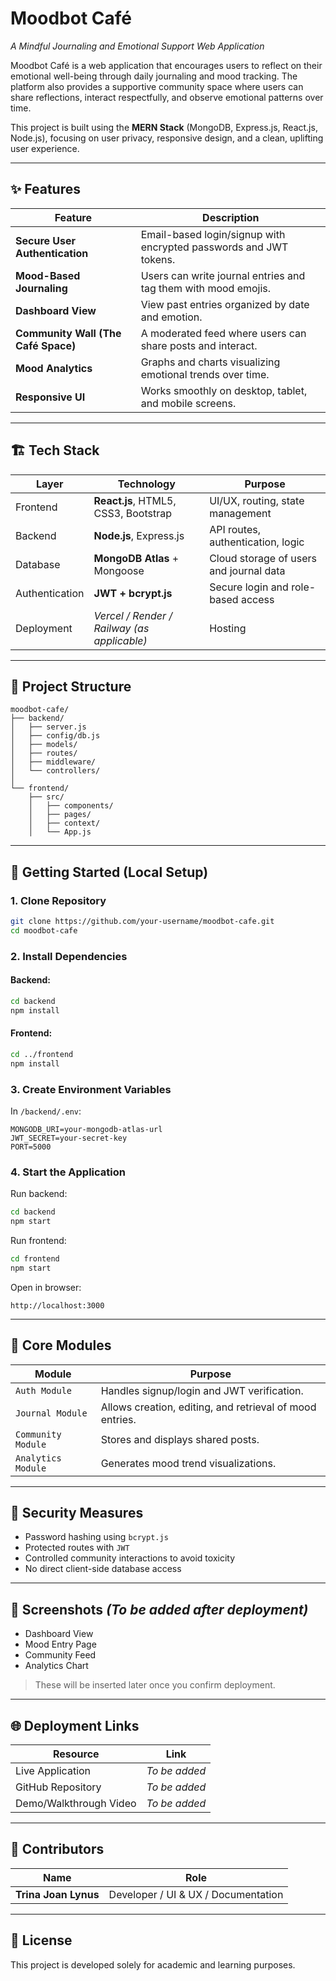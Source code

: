 # **Moodbot Café**

*A Mindful Journaling and Emotional Support Web Application*

Moodbot Café is a web application that encourages users to reflect on their emotional well-being through daily journaling and mood tracking. The platform also provides a supportive community space where users can share reflections, interact respectfully, and observe emotional patterns over time.

This project is built using the **MERN Stack** (MongoDB, Express.js, React.js, Node.js), focusing on user privacy, responsive design, and a clean, uplifting user experience.

---

## ✨ **Features**

| Feature                             | Description                                                       |
| ----------------------------------- | ----------------------------------------------------------------- |
| **Secure User Authentication**      | Email-based login/signup with encrypted passwords and JWT tokens. |
| **Mood-Based Journaling**           | Users can write journal entries and tag them with mood emojis.    |
| **Dashboard View**                  | View past entries organized by date and emotion.                  |
| **Community Wall (The Café Space)** | A moderated feed where users can share posts and interact.        |
| **Mood Analytics**                  | Graphs and charts visualizing emotional trends over time.         |
| **Responsive UI**                   | Works smoothly on desktop, tablet, and mobile screens.            |

---

## 🏗️ **Tech Stack**

| Layer          | Technology                                  | Purpose                                 |
| -------------- | ------------------------------------------- | --------------------------------------- |
| Frontend       | **React.js**, HTML5, CSS3, Bootstrap        | UI/UX, routing, state management        |
| Backend        | **Node.js**, Express.js                     | API routes, authentication, logic       |
| Database       | **MongoDB Atlas** + Mongoose                | Cloud storage of users and journal data |
| Authentication | **JWT + bcrypt.js**                         | Secure login and role-based access      |
| Deployment     | *Vercel / Render / Railway (as applicable)* | Hosting                                 |

---

## 📂 **Project Structure**

```
moodbot-cafe/
├── backend/
│   ├── server.js
│   ├── config/db.js
│   ├── models/
│   ├── routes/
│   ├── middleware/
│   └── controllers/
│
└── frontend/
    ├── src/
    │   ├── components/
    │   ├── pages/
    │   ├── context/
    │   └── App.js
```

---

## 🚀 **Getting Started (Local Setup)**

### **1. Clone Repository**

```bash
git clone https://github.com/your-username/moodbot-cafe.git
cd moodbot-cafe
```

### **2. Install Dependencies**

#### Backend:

```bash
cd backend
npm install
```

#### Frontend:

```bash
cd ../frontend
npm install
```

### **3. Create Environment Variables**

In `/backend/.env`:

```
MONGODB_URI=your-mongodb-atlas-url
JWT_SECRET=your-secret-key
PORT=5000
```

### **4. Start the Application**

Run backend:

```bash
cd backend
npm start
```

Run frontend:

```bash
cd frontend
npm start
```

Open in browser:

```
http://localhost:3000
```

---

## 🧠 **Core Modules**

| Module             | Purpose                                                  |
| ------------------ | -------------------------------------------------------- |
| `Auth Module`      | Handles signup/login and JWT verification.               |
| `Journal Module`   | Allows creation, editing, and retrieval of mood entries. |
| `Community Module` | Stores and displays shared posts.                        |
| `Analytics Module` | Generates mood trend visualizations.                     |

---

## 🔐 **Security Measures**

* Password hashing using `bcrypt.js`
* Protected routes with `JWT`
* Controlled community interactions to avoid toxicity
* No direct client-side database access

---

## 📸 **Screenshots** *(To be added after deployment)*

* Dashboard View
* Mood Entry Page
* Community Feed
* Analytics Chart

> These will be inserted later once you confirm deployment.

---

## 🌐 Deployment Links

| Resource               | Link          |
| ---------------------- | ------------- |
| Live Application       | *To be added* |
| GitHub Repository      | *To be added* |
| Demo/Walkthrough Video | *To be added* |

---

## 🤝 **Contributors**

| Name                 | Role                                |
| -------------------- | ----------------------------------- |
| **Trina Joan Lynus** | Developer / UI & UX / Documentation |

---

## 📜 **License**

This project is developed solely for academic and learning purposes.


